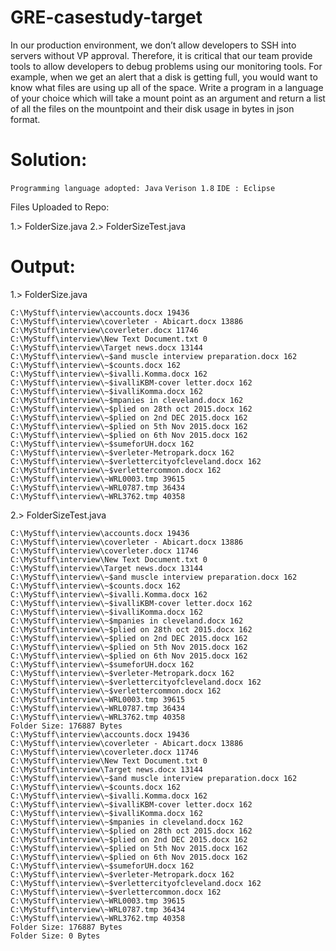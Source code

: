 # GRE-casestudy-target
In our production environment, we don’t allow developers to SSH into servers without VP approval. Therefore, it is critical that our team provide tools to allow developers to debug problems using our monitoring tools.
For example, when we get an alert that a disk is getting full, you would want to know what files are using up all of the space.
Write a program in a language of your choice which will take a mount point as an argument and return a list of all the files on the mountpoint and their disk usage in bytes in json format.

# Solution:

```Programming language adopted: Java```
```Verison 1.8``` 
```IDE : Eclipse```

Files Uploaded to Repo:

1.> FolderSize.java
2.> FolderSizeTest.java

# Output:
1.> FolderSize.java
```
C:\MyStuff\interview\accounts.docx 19436
C:\MyStuff\interview\coverleter - Abicart.docx 13886
C:\MyStuff\interview\coverleter.docx 11746
C:\MyStuff\interview\New Text Document.txt 0
C:\MyStuff\interview\Target news.docx 13144
C:\MyStuff\interview\~$and muscle interview preparation.docx 162
C:\MyStuff\interview\~$counts.docx 162
C:\MyStuff\interview\~$ivalli.Komma.docx 162
C:\MyStuff\interview\~$ivalliKBM-cover letter.docx 162
C:\MyStuff\interview\~$ivalliKomma.docx 162
C:\MyStuff\interview\~$mpanies in cleveland.docx 162
C:\MyStuff\interview\~$plied on 28th oct 2015.docx 162
C:\MyStuff\interview\~$plied on 2nd DEC 2015.docx 162
C:\MyStuff\interview\~$plied on 5th Nov 2015.docx 162
C:\MyStuff\interview\~$plied on 6th Nov 2015.docx 162
C:\MyStuff\interview\~$sumeforUH.docx 162
C:\MyStuff\interview\~$verleter-Metropark.docx 162
C:\MyStuff\interview\~$verlettercityofcleveland.docx 162
C:\MyStuff\interview\~$verlettercommon.docx 162
C:\MyStuff\interview\~WRL0003.tmp 39615
C:\MyStuff\interview\~WRL0787.tmp 36434
C:\MyStuff\interview\~WRL3762.tmp 40358
```
2.> FolderSizeTest.java
```
C:\MyStuff\interview\accounts.docx 19436
C:\MyStuff\interview\coverleter - Abicart.docx 13886
C:\MyStuff\interview\coverleter.docx 11746
C:\MyStuff\interview\New Text Document.txt 0
C:\MyStuff\interview\Target news.docx 13144
C:\MyStuff\interview\~$and muscle interview preparation.docx 162
C:\MyStuff\interview\~$counts.docx 162
C:\MyStuff\interview\~$ivalli.Komma.docx 162
C:\MyStuff\interview\~$ivalliKBM-cover letter.docx 162
C:\MyStuff\interview\~$ivalliKomma.docx 162
C:\MyStuff\interview\~$mpanies in cleveland.docx 162
C:\MyStuff\interview\~$plied on 28th oct 2015.docx 162
C:\MyStuff\interview\~$plied on 2nd DEC 2015.docx 162
C:\MyStuff\interview\~$plied on 5th Nov 2015.docx 162
C:\MyStuff\interview\~$plied on 6th Nov 2015.docx 162
C:\MyStuff\interview\~$sumeforUH.docx 162
C:\MyStuff\interview\~$verleter-Metropark.docx 162
C:\MyStuff\interview\~$verlettercityofcleveland.docx 162
C:\MyStuff\interview\~$verlettercommon.docx 162
C:\MyStuff\interview\~WRL0003.tmp 39615
C:\MyStuff\interview\~WRL0787.tmp 36434
C:\MyStuff\interview\~WRL3762.tmp 40358
Folder Size: 176887 Bytes
C:\MyStuff\interview\accounts.docx 19436
C:\MyStuff\interview\coverleter - Abicart.docx 13886
C:\MyStuff\interview\coverleter.docx 11746
C:\MyStuff\interview\New Text Document.txt 0
C:\MyStuff\interview\Target news.docx 13144
C:\MyStuff\interview\~$and muscle interview preparation.docx 162
C:\MyStuff\interview\~$counts.docx 162
C:\MyStuff\interview\~$ivalli.Komma.docx 162
C:\MyStuff\interview\~$ivalliKBM-cover letter.docx 162
C:\MyStuff\interview\~$ivalliKomma.docx 162
C:\MyStuff\interview\~$mpanies in cleveland.docx 162
C:\MyStuff\interview\~$plied on 28th oct 2015.docx 162
C:\MyStuff\interview\~$plied on 2nd DEC 2015.docx 162
C:\MyStuff\interview\~$plied on 5th Nov 2015.docx 162
C:\MyStuff\interview\~$plied on 6th Nov 2015.docx 162
C:\MyStuff\interview\~$sumeforUH.docx 162
C:\MyStuff\interview\~$verleter-Metropark.docx 162
C:\MyStuff\interview\~$verlettercityofcleveland.docx 162
C:\MyStuff\interview\~$verlettercommon.docx 162
C:\MyStuff\interview\~WRL0003.tmp 39615
C:\MyStuff\interview\~WRL0787.tmp 36434
C:\MyStuff\interview\~WRL3762.tmp 40358
Folder Size: 176887 Bytes
Folder Size: 0 Bytes
```
